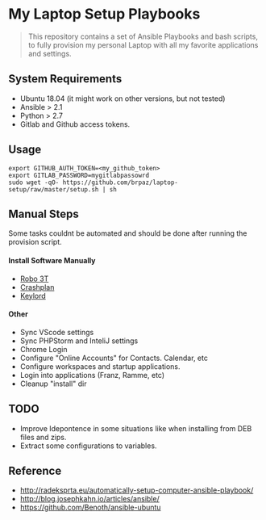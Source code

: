 # My Laptop Setup Playbooks

> This repository contains a set of Ansible Playbooks and bash scripts, to fully provision my personal Laptop with all my favorite applications and settings.

## System Requirements

* Ubuntu 18.04 (it might work on other versions, but not tested)
* Ansible > 2.1
* Python > 2.7
* Gitlab and Github access tokens.

## Usage

```
export GITHUB_AUTH_TOKEN=<my_github_token>
export GITLAB_PASSWORD=mygitlabpassowrd
sudo wget -qO- https://github.com/brpaz/laptop-setup/raw/master/setup.sh | sh
```

## Manual Steps

Some tasks couldnt be automated and should be done after running the provision script.

#### Install Software Manually

* [Robo 3T](https://robomongo.org/)
* [Crashplan](https://www.crashplan.com/en-us/download/)
* [Keylord](https://protonail.com/)

#### Other

* Sync VScode settings
* Sync PHPStorm and InteliJ settings
* Chrome Login
* Configure "Online Accounts" for Contacts. Calendar, etc
* Configure workspaces and startup applications.
* Login into applications (Franz, Ramme, etc)
* Cleanup "install" dir

## TODO

* Improve Idepontence in some situations like when installing from DEB files and zips.
* Extract some configurations to variables.

## Reference

* http://radeksprta.eu/automatically-setup-computer-ansible-playbook/
* http://blog.josephkahn.io/articles/ansible/
* https://github.com/Benoth/ansible-ubuntu